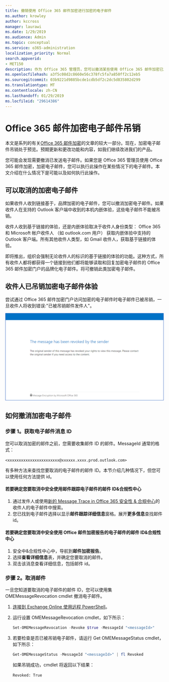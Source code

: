 ```yaml
---
title: 撤销使用 Office 365 邮件加密进行加密的电子邮件
ms.author: krowley
author: kccross
manager: laurawi
ms.date: 1/29/2019
ms.audience: Admin
ms.topic: conceptual
ms.service: o365-administration
localization_priority: Normal
search.appverid:
- MET150
description: 作为 Office 365 管理员，您可以撤消某些使用 Office 365 邮件加密已加密的电子邮件。
ms.openlocfilehash: a3f5c08d2c8660e56c378fc5fa7a850ff2c12eb5
ms.sourcegitcommit: 03b9221d9885bcde1cdb5df2c2dc5d835802d299
ms.translationtype: MT
ms.contentlocale: zh-CN
ms.lasthandoff: 01/29/2019
ms.locfileid: "29614386"
---
```

# <a name="office-365-message-encryption-email-revocation"></a>Office 365 邮件加密电子邮件吊销

本文是系列的有关[Office 365 邮件加密](ome.md)的文章的较大一部分。现在，加密电子邮件吊销处于预览。预期更新和更改功能和内容，如我们继续改进我们的产品。

您可能会发现需要撤消已发送电子邮件。如果您是 Office 365 管理员使用 Office 365 邮件加密，加密电子邮件，您可以执行此操作在某些情况下的电子邮件。本文介绍在什么情况下是可能以及如何执行此操作。
  
## <a name="encrypted-emails-that-you-can-revoke"></a>可以取消的加密电子邮件

如果收件人收到链接基于，品牌加密的电子邮件，您可以撤消加密电子邮件。如果收件人在支持的 Outlook 客户端中收到的本机内嵌体验，这些电子邮件不能被吊销。

收件人收到基于链接的体验，还是内嵌体验取决于收件人身份类型： Office 365 和 Microsoft 帐户收件人 （如 outlook.com 用户） 获取内嵌体验中支持的 Outlook 客户端。所有其他收件人类型，如 Gmail 收件人，获取基于链接的体验。

即将推出，组织会强制无论收件人的标识的基于链接的体验的功能。这种方式，所有收件人都将都获得一个链接到他们都将能够读取和回复加密电子邮件的 Office 365 邮件加密门户的品牌化电子邮件。将可撤销此类加密电子邮件。
  
## <a name="recipient-experience-for-revoked-encrypted-emails"></a>收件人已吊销加密电子邮件体验

尝试通过 Office 365 邮件加密门户访问加密的电子邮件时电子邮件已被吊销，一旦收件人将收到错误:"已被吊销邮件发件人"。

![显示已吊销的加密电子邮件的屏幕截图。](media/revoked-encrypted-email.png)

## <a name="how-to-revoke-an-encrypted-email"></a>如何撤消加密电子邮件

### <a name="step-1-obtain-the-message-id-of-the-email"></a>步骤 1。获取电子邮件消息 ID

您可以取消加密的邮件之前，您需要收集邮件 ID 的邮件。MessageId 通常的格式：

`<xxxxxxxxxxxxxxxxxxxxxxx@xxxxxx.xxxx.prod.outlook.com>`  

有多种方法来查找您要取消的电子邮件的邮件 ID。本节介绍几种情况下，但您可以使用任何方法提供 id。

#### <a name="to-identify-the-message-id-of-the-email-you-want-to-revoke-by-using-message-trace-in-the-security-amp-compliance-center"></a>若要确定您要取消中安全使用邮件跟踪电子邮件的邮件 ID&amp;合规性中心

1. 通过发件人或使用[新的 Message Trace in Office 365 安全性 & 合规中心](https://blogs.technet.microsoft.com/exchange/2018/05/02/new-message-trace-in-office-365-security-compliance-center/)的收件人的电子邮件中搜索。
2. 您已找到电子邮件选择以显示**邮件跟踪详细信息**窗格。展开**更多信息**查找邮件 id。

#### <a name="to-identify-the-message-id-of-the-email-you-want-to-revoke-by-using-office-message-encryption-reports-in-the-security-amp-compliance-center"></a>若要确定您要取消中安全使用 Office 邮件加密报告的电子邮件的邮件 ID&amp;合规性中心

1. 安全中&amp;合规性中心中，导航到**邮件加密报告**。
2. 选择**查看详细信息**表，并确定您要取消的邮件。
3. 双击该消息查看详细信息，包括邮件 id。

### <a name="step-2-revoke-the-mail"></a>步骤 2。取消邮件  

一旦您知道要取消的电子邮件的邮件 ID，您可以使用集 OMEMessageRevocation cmdlet 撤消电子邮件。

1. [连接到 Exchange Online 使用远程 PowerShell](https://docs.microsoft.com/powershell/exchange/exchange-online/connect-to-exchange-online-powershell/connect-to-exchange-online-powershell?view=exchange-ps)。

2. 运行设置 OMEMessageRevocation cmdlet，如下所示：

    ```powershell
    Set-OMEMessageRevocation -Revoke $true -MessageId "<messageId>"
    ```  

3. 若要检查是否已被吊销电子邮件，请运行 Get OMEMessageStatus cmdlet，如下所示：

    ```powershell
    Get-OMEMessageStatus -MessageId "<messageId>" | fl Revoked
    ```  
    如果吊销成功，cmdlet 将返回以下结果：  

    `Revoked: True`
